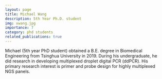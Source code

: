 ```yaml
---
layout: page
title: Michael Wang
description: 5th Year Ph.D. student
img: xwang.jpg
importance: 7
category: phd students
related_publications: true
---
```


Michael (5th year PhD student) obtained a B.E. degree in Biomedical Engineering from Tsinghua University in 2019. During his undergraduate, he did research in developing multiplexed droplet digital PCR (ddPCR). His primary research interest is primer and probe design for highly multiplexed NGS panels.